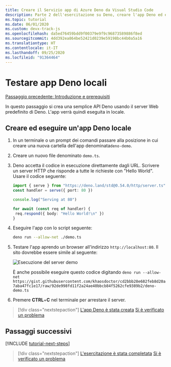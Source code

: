 ```yaml
---
title: Creare il Servizio app di Azure Deno da Visual Studio Code
description: Parte 2 dell'esercitazione su Deno, creare l'app Deno ed eseguirla in locale
ms.topic: tutorial
ms.date: 06/01/2020
ms.custom: devx-track-js
ms.openlocfilehash: da5ed76459bdd9f00379e9f9c96873589886f8ed
ms.sourcegitcommit: 4dd392ea864be52421d0239e59198bc44b0a5a16
ms.translationtype: HT
ms.contentlocale: it-IT
ms.lasthandoff: 09/25/2020
ms.locfileid: "91364464"
---
```

# <a name="test-local-deno-apps"></a>Testare app Deno locali

[Passaggio precedente: Introduzione e prerequisiti](tutorial-visual-studio-code-azure-app-service-deno-01.md)

In questo passaggio si crea una semplice API Deno usando il server Web predefinito di Deno. L'app verrà quindi eseguita in locale.

## <a name="create-and-run-a-local-deno-app"></a>Creare ed eseguire un'app Deno locale

1. In un terminale o un prompt dei comandi passare alla posizione in cui creare una nuova cartella dell'app denominata`deno-demo`.

1. Creare un nuovo file denominato `demo.ts`.
1. Deno accetta il codice in esecuzione direttamente dagli URL. Scrivere un server HTTP che risponde a tutte le richieste con "Hello World". Usare il codice seguente:

    ```typescript
    import { serve } from "https://deno.land/std@0.54.0/http/server.ts"
    const handler = serve({ port: 80 })

    console.log("Serving at 80")

    for await (const req of handler) {
     req.respond({ body: "Hello World!\n" })
    }
    ```

1. Eseguire l'app con lo script seguente:

    ```bash
    deno run --allow-net ./demo.ts
    ```

1. Testare l'app aprendo un browser all'indirizzo `http://localhost:80`. Il sito dovrebbe essere simile al seguente:

    ![Esecuzione del server demo](media/deploy-azure/deno-hello-world.png)

    È anche possibile eseguire questo codice digitando `deno run --allow-net https://gist.githubusercontent.com/khaosdoctor/cd2bbb28e682feb8d20a7aba47fc1e17/raw/92de998fd11f2a24ae40bbcb84f5262cfe9389b2/deno-demo.ts`

1. Premere **CTRL**+**C** nel terminale per arrestare il server.

> [!div class="nextstepaction"]
> [L'app Deno è stata creata](tutorial-visual-studio-code-azure-app-service-deno-03.md) [Si è verificato un problema](https://www.research.net/r/PWZWZ52?tutorial=deno-deployment-azureappservice&step=create-app)

## <a name="next-steps"></a>Passaggi successivi

[!INCLUDE [tutorial-next-steps](includes/tutorial-next-steps.md)]

> [!div class="nextstepaction"]
> [L'esercitazione è stata completata](node-howto-deploy-web-app.md) [Si è verificato un problema](https://www.research.net/r/PWZWZ52?tutorial=deno-deployment-azureappservice&step=clean-up-resources)

